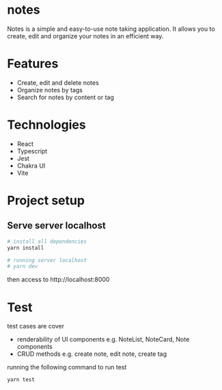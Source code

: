 # notes
Notes is a simple and easy-to-use note taking application. It allows you to create, edit and organize your notes in an efficient way.

# Features
- Create, edit and delete notes
- Organize notes by tags
- Search for notes by content or tag
 
# Technologies
- React
- Typescript
- Jest 
- Chakra UI
- Vite

# Project setup
## Serve server localhost
```sh
# install all dependencies
yarn install

# running server localhost
# yarn dev
```
then access to http://localhost:8000

# Test
test cases are cover
- renderability of UI components e.g. NoteList, NoteCard, Note components
- CRUD methods e.g. create note, edit note, create tag

running the following command to run test
```sh
yarn test
```
